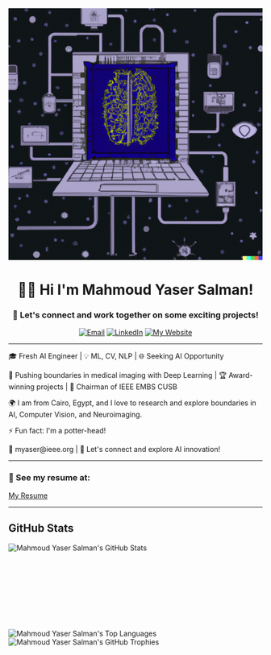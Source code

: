<div align="center">
  <img src="assets\main.png" height="500" width="1200">
<h1>👋🏼 Hi I'm Mahmoud Yaser Salman! </h1>
  <h3>👯 Let's connect and work together on some exciting projects!</h3>
  <a href="mailto:myaser@ieee.org"><img src="https://img.shields.io/badge/gmail-EA4335.svg?style=for-the-badge&logo=gmail&logoColor=white" alt="Email"></a>
  <a href="https://www.linkedin.com/in/mahmoud1yaser/"><img src="https://img.shields.io/badge/linkedin-%231DA1F2.svg?style=for-the-badge&logo=linkedin&logoColor=white" alt="LinkedIn"></a>
  <a href="https://myaser.vercel.app"><img src="https://img.shields.io/badge/myaser.vercel.app-4CAF50?style=for-the-badge&logo=html5&logoColor=white" alt="My Website"></a>
  <br>
</div>
<hr>
  <p> 🎓 Fresh AI Engineer | 💡 ML, CV, NLP | 🌐 Seeking AI Opportunity </p>

  <p> 🚀 Pushing boundaries in medical imaging with Deep Learning | 🏆 Award-winning projects | 💼 Chairman of IEEE EMBS CUSB </p>
  
  <p>🌍 I am from Cairo, Egypt, and I love to research and explore boundaries in AI, Computer Vision, and Neuroimaging.</p>
  
  <p>⚡ Fun fact: I'm a potter-head!</p>
  
  <p> 📩 myaser@ieee.org | 🤝 Let's connect and explore AI innovation! </p>
<hr>
  <h3>👀 See my resume at:</h3>
  <p><a href="https://myaser.vercel.app/about">My Resume</a></p>
<hr>

## GitHub Stats

<div>
  <img height="170" align="left" src="https://github-readme-stats.vercel.app/api?username=mahmoud1yaser&count_private=true&include_all_commits=true&show_icons=true&line_height=27&theme=dark" alt="Mahmoud Yaser Salman's GitHub Stats" />
  <img src="https://github-readme-stats.vercel.app/api/top-langs/?username=mahmoud1yaser&hide=TeX&layout=compact&langs_count=8&theme=dark" alt="Mahmoud Yaser Salman's Top Languages" />
  <img src="https://github-profile-trophy.vercel.app/?username=mahmoud1yaser&theme=darkhub" alt="Mahmoud Yaser Salman's GitHub Trophies" /> 
</div>

